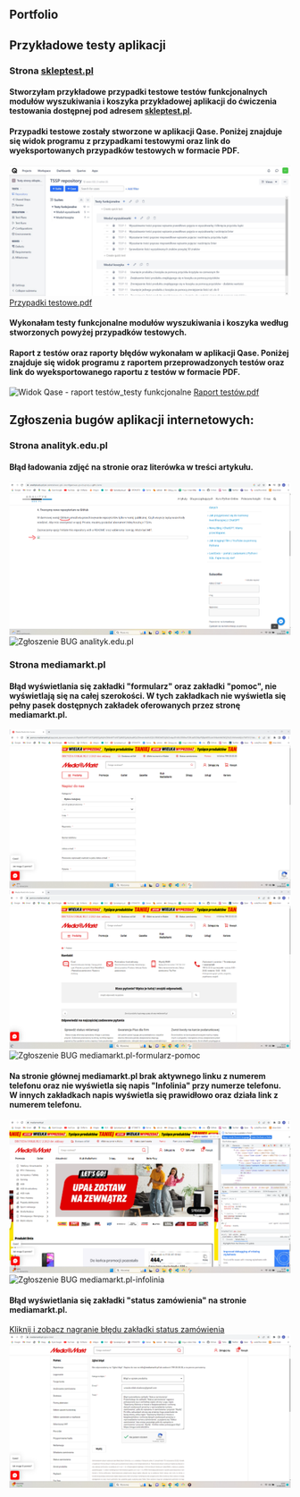 ## Portfolio

<h2>Przykładowe testy aplikacji</h2>
<div>
<h3>Strona <a href="https://skleptest.pl/"> skleptest.pl</a> </h3>
<h4>Stworzyłam przykładowe przypadki testowe testów funkcjonalnych modułów wyszukiwania i koszyka przykładowej aplikacji do ćwiczenia testowania dostępnej pod adresem <a href="https://skleptest.pl/"> skleptest.pl</a>.</h4>
<h4>Przypadki testowe zostały stworzone w aplikacji Qase. Poniżej znajduje się widok programu z przypadkami testowymi oraz link do wyeksportowanych przypadków testowych w formacie PDF.</h4>
<img src="Widok Qase - przypadki testowe_testy funkcjonalne.jpg" alt="Widok Qase - przypadki testowe_testy funkcjonalne">
<a href="https://drive.google.com/file/d/1EjmZE_hDEAJ_RTAVuke8repvLgvmuTc1/view?usp=sharing">Przypadki testowe.pdf</a>

<h4>Wykonałam testy funkcjonalne modułów wyszukiwania i koszyka według stworzonych powyżej przypadków testowych. </h4>
<h4>Raport z testów oraz raporty błędów wykonałam w aplikacji Qase. Poniżej znajduje się widok programu z raportem przeprowadzonych testów oraz link do wyeksportowanego raportu z testów w formacie PDF.</h4>
<img src="Widok Qase - rapoty testów_testy funkcjonalne.jpg" alt="Widok Qase - raport testów_testy funkcjonalne">
<a href="https://drive.google.com/file/d/14Z19iygYIReb9xAE3DcCuKzPSMZ3WJIR/view?usp=sharing">Raport testów.pdf</a>

</div>

<h2> Zgłoszenia bugów aplikacji internetowych:</h2>

<div>
<h3>Strona analityk.edu.pl</h3>
<h4>Błąd ładowania zdjęć na stronie oraz literówka w treści artykułu.</h4>
<img src="BUG - analityk.edu.pl.png" alt="BUG analityk.edu.pl">
<img src="BUG_zgłoszenie - analityk.edu.pl.png" alt="Zgłoszenie BUG analityk.edu.pl">
</div>

<div>
<h3>Strona mediamarkt.pl</h3>
<h4>Błąd wyświetlania się zakładki "formularz" oraz zakładki "pomoc", nie wyświetlają się na całej szerokości. W tych zakładkach nie wyświetla się pełny pasek dostępnych zakładek oferowanych przez stronę mediamarkt.pl.</h4>
<img src="BUG - mediamarkt.pl-formularz.png" alt="BUG mediamarkt.pl-formularz">
<img src="BUG - mediamarkt.pl-pomoc.png" alt="BUG mediamarkt.pl-pomoc">
<img src="BUG_zgłoszenie - mediamarkt.pl-formularz-pomoc.png" alt="Zgłoszenie BUG mediamarkt.pl-formularz-pomoc">

<h4>Na stronie głównej mediamarkt.pl brak aktywnego linku z numerem telefonu oraz nie wyświetla się napis "Infolinia" przy numerze telefonu. W innych zakładkach napis wyświetla się prawidłowo oraz działa link z numerem telefonu.</h4>
<img src="BUG - mediamarkt.pl-infolinia.png" alt="BUG mediamarkt.pl-infolinia">
<img src="BUG_zgłoszenie - mediamarkt.pl-infolinia.png" alt="Zgłoszenie BUG mediamarkt.pl-infolinia">

<h4>Błąd wyświetlania się zakładki "status zamówienia" na stronie mediamarkt.pl.</h4>
<a href="https://imgur.com/a/e2UYqPW">Kliknij i zobacz nagranie błędu zakładki status zamówienia</a>
<img src="BUG_zgłoszenie - mediamarkt.pl-status zamówienia.png" alt="Zgłoszenie BUG mediamarkt.pl-status zamówienia">

</div>
